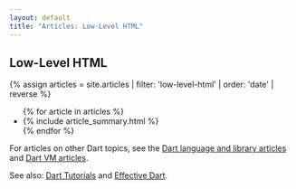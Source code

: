 ```yaml
---
layout: default
title: "Articles: Low-Level HTML"
---
```


<div class="break-80">
  <h2>Low-Level HTML</h2>
  {% assign articles = site.articles | filter: 'low-level-html' | order: 'date' | reverse %}
  <ul class="nav-list">
    {% for article in articles %}
      <li>{% include article_summary.html %}</li>
    {% endfor %}
  </ul>
</div>

For articles on other Dart topics, see the
[Dart language and library articles]({{site.dartlang}}/articles/) and
[Dart VM articles]({{site.dartlang}}/articles/dart-vm).

See also: [Dart Tutorials](/tutorials/)
and [Effective Dart]({{site.dartlang}}/guides/language/effective-dart/).
